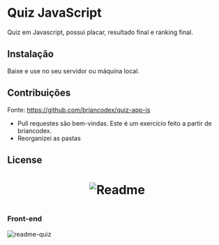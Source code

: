 # Quiz JavaScript

Quiz em Javascript, possui placar, resultado final e ranking final.

## Instalação

Baixe e use no seu servidor ou máquina local.

## Contribuições

Fonte: https://github.com/briancodex/quiz-app-js

- Pull requestes são bem-vindas. Este é um exercício feito a partir de briancodex. 
- Reorganizei as pastas

## License

<h1 align="center">
  <img alt="Readme" title="Readme" src="./github/quiz_javascript/readme-quiz.gif">
<h1>
  
  ### Front-end
![readme-quiz](https://user-images.githubusercontent.com/101511919/163269083-96063270-dfea-41cf-ba71-193bc1748978.gif)

